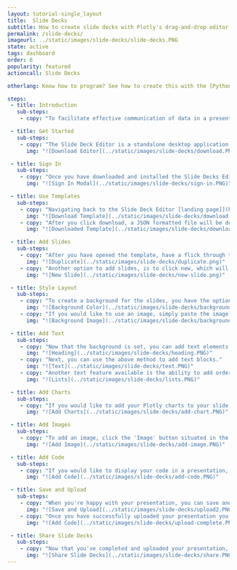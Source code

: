 ```yaml
---
layout: tutorial-single_layout
title:  Slide Decks
subtitle: How to create slide decks with Plotly's drag-and-drop editor
permalink: /slide-decks/
imageurl: ../static/images/slide-decks/slide-decks.PNG
state: active
tags: dashboard
order: 6
popularity: featured
actioncall: Slide Decks

otherlang: Know how to program? See how to create this with the [Python Presentation API](https://plot.ly/python/presentations-tool/).

steps:
 - title: Introduction
   sub-steps:
    - copy: "To facilitate effective communication of data in a presentation format, Plotly created Slide Decks - a minimalist drag-and-drop editor that feels like Keynote. With Slide Decks, you can easily create styled presentations with embedded interactive and dynamic Plotly charts, which can be hosted in your Chart Studio account and effortlessly shared via a link."

 - title: Get Started
   sub-steps:
    - copy: "The Slide Deck Editor is a standalone desktop application that connects to your Chart Studio account. If you haven't already, download [Slide Deck Editor](https://plot.ly/online-presentation-tool/)."
      img: "![Download Editor](../static/images/slide-decks/download.PNG)"

 - title: Sign In
   sub-steps:
    - copy: "Once you have downloaded and installed the Slide Decks Editor, click 'SIGN IN TO PLOT.LY' situated in the top-right of the editor interface. In the pop-up modal enter your Plotly username and password."
      img: "![Sign In Modal](../static/images/slide-decks/sign-in.PNG)"

 - title: Use Templates
   sub-steps:
    - copy: "Navigating back to the Slide Deck Editor [landing page]](https://plot.ly/online-presentation-tool/), you can click to view or download business, science, or research styled templates. Alternatively, you can visit the dedicated template account - [Slide Template](https://plot.ly/~slide_templates/#/) - for more options"
      img: "![Download Template](../static/images/slide-decks/download-template.PNG)"
    - copy: "After you click download, a JSON formatted file will be download to your local machine. Next, open the Slide Deck Editor application and click 'File', 'Open', and then select the downloaded JSON file. Now, you ought to see something like the below image."
      img: "![Downloaded Template](../static/images/slide-decks/downloaded-template.PNG)"

 - title: Add Slides
   sub-steps:
    - copy: "After you have opened the template, have a flick through the current slides, then in the bottom left of the editor click duplicate on the last slide. This will create an additional and identical slide. If you have theme (i.e. set background or titles), then duplicating slides will save time."
      img: "![Duplicate](../static/images/slide-decks/duplicate.png)"
    - copy: "Another option to add slides, is to click new, which will add a new blank slide."
      img: "![New Slide](../static/images/slide-decks/new-slide.png)"

 - title: Style Layout
   sub-steps:
    - copy: "To create a background for the slides, you have the option of full color or adding an image via URL or upload. To select full color, simply click on background color and then use the color picker or enter the HEX or rgba values."
      img: "![Background Color](../static/images/slide-decks/background-color.PNG)"
    - copy: "If you would like to use an image, simply paste the image URL into the text-box or click the 'Upload an image...' button to load an image from your local machine. Then, in the 'Background size' dropdown, select the image size."
      img: "![Background Image](../static/images/slide-decks/background-image.PNG)"

 - title: Add Text
   sub-steps:
    - copy: "Now that the background is set, you can add text elements. First, a slide title or heading. To do so, click the text button located in the toolbar at the centre top. Now, click on the editable text that has appeared in the middle of the slide and enter you title. You'll notice that on the right-hand side of the screen a toolbox has appeared with styling options. Options that can be adjusted include paragraph style, font family, weight and size, color, and alignment."
      img: "![Heading](../static/images/slide-decks/heading.PNG)"
    - copy: "Next, you can use the above method to add text blocks."
      img: "![Text](../static/images/slide-decks/text.PNG)"
    - copy: "Another text feature available is the ability to add ordered or unordered lists. This can be done by clicking the un/ordered button situated bottom right of the screen."
      img: "![Lists](../static/images/slide-decks/lists.PNG)"

 - title: Add Charts
   sub-steps:
    - copy: "If you would like to add your Plotly charts to your slide deck, navigate to the top toolbar and click the Plotly button. On the right-hand side of the screen there you can simply paste the charts URL. Click here for more information about [sharing](https://help.plot.ly/how-sharing-works-in-plotly/) and [embedding Plotly charts](https://help.plot.ly/embed-graphs-in-websites/)."
      img: "![Add Charts](../static/images/slide-decks/add-chart.PNG)"

 - title: Add Images
   sub-steps:
    - copy: "To add an image, click the 'Image' button situated in the top toolbar. On the right-hand side of the screen, paste in the image URL or click the 'Upload an image...' button to load an image from your local machine. Once the image is added, you can drag and drop to size and position the image."
      img: "![Add Image](../static/images/slide-decks/add-image.PNG)"

 - title: Add Code
   sub-steps:
    - copy: "If you would like to display your code in a presentation, click the CodePane button situated in the top toolbar. On right-hand side of the screen, select the language you wish to display, font size, and set the theme to either dark or light."
      img: "![Add Code](../static/images/slide-decks/add-code.PNG)"

 - title: Save and Upload
   sub-steps:
    - copy: "When you're happy with your presentation, you can save and upload by clicking the upload icon in the top-left corner of the editor. Next, enter the name of your presentation, set the privacy, and click publish."
      img: "![Save and Upload](../static/images/slide-decks/upload2.PNG)"
    - copy: "Once you have successfully uploaded your presentation you ought to see the last synchronization date (like the image below)."
      img: "![Add Code](../static/images/slide-decks/upload-complete.PNG)"

 - title: Share Slide Decks
   sub-steps:
    - copy: "Now that you've completed and uploaded your presentation, sharing is as simple as clicking the share button in the top-left of the editor. Once clicked, a link to your presentation will be provided - click to view or copy to share."
      img: "![Share Slide Decks](../static/images/slide-decks/share.PNG)"
---
```

